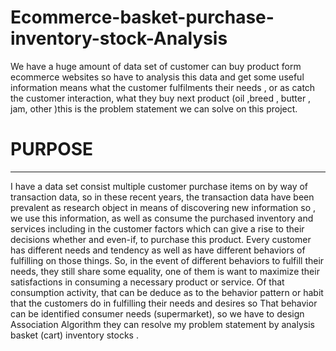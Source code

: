 # Ecommerce-basket-purchase-inventory-stock-Analysis
We have a huge amount of data set of customer can buy product form ecommerce websites so have to analysis this data and get some useful information means what the customer fulfilments their needs , or as catch the customer interaction, what they buy next product (oil ,breed , butter , jam, other )this is the problem statement we can solve on this project.
# PURPOSE
__________________________________________________________________________
I have a data set consist multiple customer purchase items on by way of transaction data, so in these recent years, the transaction data have been prevalent as research object in means of discovering new information so , we use this information, as well as consume the purchased inventory and services including in the customer factors which can give a rise to their decisions whether and even-if, to purchase this product. Every customer has different needs and tendency as well as have different behaviors of fulfilling on those things. So, in the event of different behaviors to fulfill their needs, they still share some equality, one of them is want to maximize their satisfactions in consuming a necessary product or service. Of that consumption activity, that can be deduce as to the behavior pattern or habit that the customers do in fulfilling their needs and desires so That behavior can be identified consumer needs (supermarket), so we have to design Association Algorithm they can resolve my problem statement by analysis basket (cart) inventory stocks .
